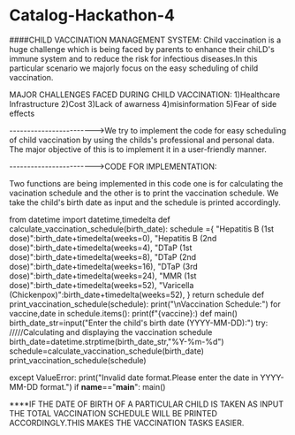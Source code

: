 # Catalog-Hackathon-4

####CHILD VACCINATION MANAGEMENT SYSTEM:
Child vaccination is a huge challenge which is being faced by parents to enhance their chiLD's immune system and to reduce the risk for infectious diseases.In this particular scenario we majorly focus on the easy scheduling of child vaccination.

MAJOR CHALLENGES FACED DURING CHILD VACCINATION:
1)Healthcare Infrastructure
2)Cost
3)Lack of awarness
4)misinformation
5)Fear of side effects

------------------------>We try to implement the code for easy scheduling of child vaccination by using the childs's professional and personal data.
The major objective of this is to implement it in a user-friendly manner.

------------------------>CODE FOR IMPLEMENTATION:

Two functions are being implemented in this code one is for calculating the vacination schedule and the other is to print the vaccination schedule.
We take the child's birth date as input and the schedule is printed accordingly.

from datetime import datetime,timedelta
def calculate_vaccination_schedule(birth_date):
    schedule ={
        "Hepatitis B (1st dose)":birth_date+timedelta(weeks=0),
        "Hepatitis B (2nd dose)":birth_date+timedelta(weeks=4),
        "DTaP (1st dose)":birth_date+timedelta(weeks=8),
        "DTaP (2nd dose)":birth_date+timedelta(weeks=16),
        "DTaP (3rd dose)":birth_date+timedelta(weeks=24),
        "MMR (1st dose)":birth_date+timedelta(weeks=52),
        "Varicella (Chickenpox)":birth_date+timedelta(weeks=52),
        }
    return schedule
def print_vaccination_schedule(schedule):
    print("\nVaccination Schedule:")
    for vaccine,date in schedule.items():
        print(f"{vaccine}:)
def main()
birth_date_str=input("Enter the child's birth date (YYYY-MM-DD):")
    try:                                                                                 /////Calculating and displaying the vaccination schedule
        birth_date=datetime.strptime(birth_date_str,"%Y-%m-%d")
        schedule=calculate_vaccination_schedule(birth_date)
        print_vaccination_schedule(schedule)
        
except ValueError:
        print("Invalid date format.Please enter the date in YYYY-MM-DD format.")
if __name__=="__main__":
    main()


****IF THE DATE OF BIRTH OF A PARTICULAR CHILD IS TAKEN AS INPUT THE TOTAL VACCINATION SCHEDULE WILL BE PRINTED ACCORDINGLY.THIS MAKES THE VACCINATION TASKS EASIER.




